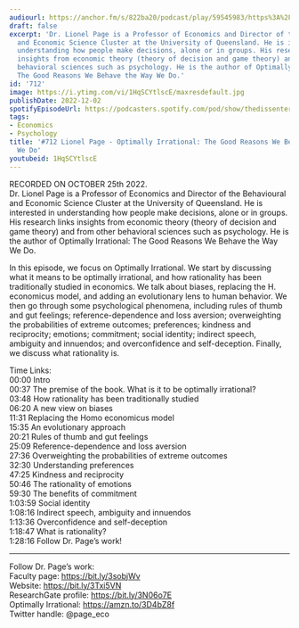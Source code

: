 ```yaml
---
audiourl: https://anchor.fm/s/822ba20/podcast/play/59545983/https%3A%2F%2Fd3ctxlq1ktw2nl.cloudfront.net%2Fstaging%2F2022-9-25%2F89036a17-4963-442b-92bf-a0f6d3b5a470.m4a
draft: false
excerpt: 'Dr. Lionel Page is a Professor of Economics and Director of the Behavioural
  and Economic Science Cluster at the University of Queensland. He is interested in
  understanding how people make decisions, alone or in groups. His research links
  insights from economic theory (theory of decision and game theory) and from other
  behavioral sciences such as psychology. He is the author of Optimally Irrational:
  The Good Reasons We Behave the Way We Do.'
id: '712'
image: https://i.ytimg.com/vi/1HqSCYtlscE/maxresdefault.jpg
publishDate: 2022-12-02
spotifyEpisodeUrl: https://podcasters.spotify.com/pod/show/thedissenter/episodes/712-Lionel-Page---Optimally-Irrational-The-Good-Reasons-We-Behave-the-Way-We-Do-e1pnmtv
tags:
- Economics
- Psychology
title: '#712 Lionel Page - Optimally Irrational: The Good Reasons We Behave the Way
  We Do'
youtubeid: 1HqSCYtlscE
---
```

<div class="timelinks">

RECORDED ON OCTOBER 25th 2022.  
Dr. Lionel Page is a Professor of Economics and Director of the Behavioural and Economic Science Cluster at the University of Queensland. He is interested in understanding how people make decisions, alone or in groups. His research links insights from economic theory (theory of decision and game theory) and from other behavioral sciences such as psychology. He is the author of Optimally Irrational: The Good Reasons We Behave the Way We Do.

In this episode, we focus on Optimally Irrational. We start by discussing what it means to be optimally irrational, and how rationality has been traditionally studied in economics. We talk about biases, replacing the H. economicus model, and adding an evolutionary lens to human behavior. We then go through some psychological phenomena, including rules of thumb and gut feelings; reference-dependence and loss aversion; overweighting the probabilities of extreme outcomes; preferences; kindness and reciprocity; emotions; commitment; social identity; indirect speech, ambiguity and innuendos; and overconfidence and self-deception. Finally, we discuss what rationality is.

Time Links:  
<time>00:00</time> Intro  
<time>00:37</time> The premise of the book. What is it to be optimally irrational?  
<time>03:48</time> How rationality has been traditionally studied  
<time>06:20</time> A new view on biases  
<time>11:31</time> Replacing the Homo economicus model  
<time>15:35</time> An evolutionary approach  
<time>20:21</time> Rules of thumb and gut feelings  
<time>25:09</time> Reference-dependence and loss aversion  
<time>27:36</time> Overweighting the probabilities of extreme outcomes  
<time>32:30</time> Understanding preferences  
<time>47:25</time> Kindness and reciprocity  
<time>50:46</time> The rationality of emotions  
<time>59:30</time> The benefits of commitment  
<time>1:03:59</time> Social identity  
<time>1:08:16</time> Indirect speech, ambiguity and innuendos  
<time>1:13:36</time> Overconfidence and self-deception  
<time>1:18:47</time> What is rationality?  
<time>1:28:16</time> Follow Dr. Page’s work!

---

Follow Dr. Page’s work:  
Faculty page: https://bit.ly/3sobjWv  
Website: https://bit.ly/3Txi5VN  
ResearchGate profile: https://bit.ly/3N06o7E  
Optimally Irrational: https://amzn.to/3D4bZ8f  
Twitter handle: @page_eco
</div>

